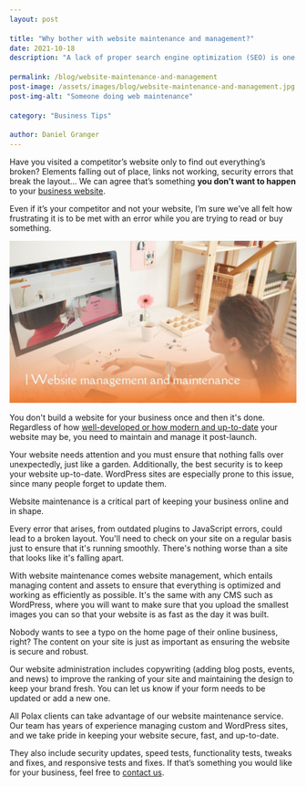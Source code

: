 ```yaml
---
layout: post

title: "Why bother with website maintenance and management?"
date: 2021-10-18
description: "A lack of proper search engine optimization (SEO) is one of the most common problems for emerging businesses. Which business doesn’t want to appear on the first page of Google results?"

permalink: /blog/website-maintenance-and-management
post-image: /assets/images/blog/website-maintenance-and-management.jpg
post-img-alt: "Someone doing web maintenance"

category: "Business Tips"

author: Daniel Granger
---
```



Have you visited a competitor’s website only to find out everything’s broken? Elements falling out of place, links not working, security errors that break the layout… We can agree that’s something **you don’t want to happen** to your [business website](https://polax.co.uk/blog/why-you-need-a-website-for-your-business).

Even if it’s your competitor and not your website, I’m sure we’ve all felt how frustrating it is to be met with an error while you are trying to read or buy something.

![Making a website.png](/assets/images/blog/website-maintenance-and-management.jpg)

You don't build a website for your business once and then it's done. Regardless of how [well-developed or how modern and up-to-date](https://polax.co.uk/blog/process-of-designing-a-website) your website may be, you need to maintain and manage it post-launch.

Your website needs attention and you must ensure that nothing falls over unexpectedly, just like a garden. Additionally, the best security is to keep your website up-to-date. WordPress sites are especially prone to this issue, since many people forget to update them.

Website maintenance is a critical part of keeping your business online and in shape.

Every error that arises, from outdated plugins to JavaScript errors, could lead to a broken layout. You'll need to check on your site on a regular basis just to ensure that it's running smoothly. There's nothing worse than a site that looks like it's falling apart.

With website maintenance comes website management, which entails managing content and assets to ensure that everything is optimized and working as efficiently as possible. It's the same with any CMS such as WordPress, where you will want to make sure that you upload the smallest images you can so that your website is as fast as the day it was built.

Nobody wants to see a typo on the home page of their online business, right? The content on your site is just as important as ensuring the website is secure and robust.

Our website administration includes copywriting (adding blog posts, events, and news) to improve the ranking of your site and maintaining the design to keep your brand fresh. You can let us know if your form needs to be updated or add a new one.

All Polax clients can take advantage of our website maintenance service. Our team has years of experience managing custom and WordPress sites, and we take pride in keeping your website secure, fast, and up-to-date.

They also include security updates, speed tests, functionality tests, tweaks and fixes, and responsive tests and fixes. If that’s something you would like for your business, feel free to [contact us](https://polax.co.uk/contact).